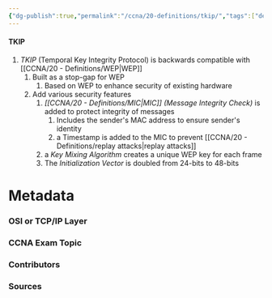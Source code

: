 ```yaml
---
{"dg-publish":true,"permalink":"/ccna/20-definitions/tkip/","tags":["defs_ccna"]}
---
```


#### TKIP
1. *TKIP* (Temporal Key Integrity Protocol) is backwards compatible with [[CCNA/20 - Definitions/WEP\|WEP]]
	1. Built as a stop-gap for WEP
		1. Based on WEP to enhance security of existing hardware
	2. Add various security features
		1. *[[CCNA/20 - Definitions/MIC\|MIC]] (Message Integrity Check)* is added to protect integrity of messages
			1. Includes the sender's MAC address to ensure sender's identity
			2. a Timestamp is added to the MIC to prevent [[CCNA/20 - Definitions/replay attacks\|replay attacks]]
		2. a *Key Mixing Algorithm* creates a unique WEP key for each frame
		3. The *Initialization Vector* is doubled from 24-bits to 48-bits


# Metadata
### OSI or TCP/IP Layer

### CCNA Exam Topic

### Contributors

### Sources
